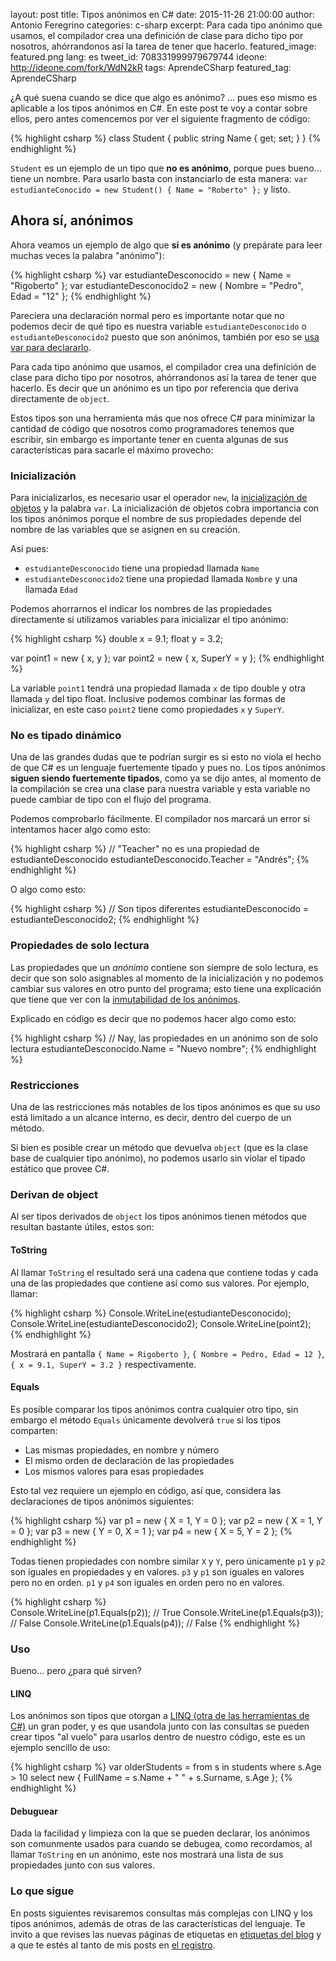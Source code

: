 layout: post
title: Tipos anónimos en C#
date: 2015-11-26 21:00:00
author: Antonio Feregrino
categories: c-sharp
excerpt: Para cada tipo anónimo que usamos, el compilador crea una definición de clase para dicho tipo por nosotros, ahórrandonos así la tarea de tener que hacerlo.
featured_image: featured.png
lang: es
tweet_id: 708331999979679744
ideone: http://ideone.com/fork/WdN2kR
tags: AprendeCSharp
featured_tag: AprendeCSharp

¿A qué suena cuando se dice que algo es anónimo? … pues eso mismo es aplicable a los tipos anónimos en C#. En este post te voy a contar sobre ellos, pero antes comencemos por ver el siguiente fragmento de código:

{% highlight csharp %}
class Student
{
    public string Name { get; set; }
}
{% endhighlight %}  

`Student` es un ejemplo de un tipo que **no es anónimo**, porque  pues bueno… tiene un nombre. Para usarlo basta con instanciarlo de esta manera: `var estudianteConocido = new Student() { Name = "Roberto" };` y listo.

## Ahora sí, anónimos

Ahora veamos un ejemplo de algo que **sí es anónimo** (y prepárate para leer muchas veces la palabra "anónimo"):

{% highlight csharp %}
var estudianteDesconocido = new { Name = "Rigoberto" };
var estudianteDesconocido2 = new { Nombre = "Pedro", Edad = "12" };
{% endhighlight %}  

Pareciera una declaración normal pero es importante notar que no podemos decir de qué tipo es nuestra variable `estudianteDesconocido` o `estudianteDesconocido2` puesto que son anónimos, también por eso se <a href="/post/var-en-c-sharp/">usa var para declararlo</a>.  

Para cada tipo anónimo que usamos, el compilador crea una definición de clase para dicho tipo por nosotros, ahórrandonos así la tarea de tener que hacerlo. Es decir que un anónimo es un tipo por referencia que deriva directamente de `object`.

Estos tipos son una herramienta más que nos ofrece C# para minimizar la cantidad de código que nosotros como programadores tenemos que escribir, sin embargo es importante tener en cuenta algunas de sus características para sacarle el máximo provecho:  

### Inicialización  
Para inicializarlos, es necesario usar el operador `new`, la <a href="https://msdn.microsoft.com/en-us/library/bb397680.aspx" target="_blank">inicialización de objetos</a> y la palabra `var`. La inicialización de objetos cobra importancia con los tipos anónimos porque el nombre de sus propiedades depende del nombre de las variables que se asignen en su creación.  

Así pues:  

- `estudianteDesconocido` tiene una propiedad llamada `Name`  
- `estudianteDesconocido2` tiene una propiedad llamada `Nombre`
 y una llamada `Edad`  

Podemos ahorrarnos el indicar los nombres de las propiedades directamente si utilizamos variables para inicializar el tipo anónimo:

{% highlight csharp %}
double x = 9.1;
float y = 3.2;

var point1 = new { x, y };
var point2 = new { x, SuperY = y };
{% endhighlight %}  

La variable `point1` tendrá una propiedad llamada `x` de tipo double y otra llamada `y` del tipo float. Inclusive podemos combinar las formas de inicializar, en este caso `point2` tiene como propiedades `x` y `SuperY`.

### No es tipado dinámico  
Una de las grandes dudas que te podrían surgir es si esto no viola el hecho de que C# es un lenguaje fuertemente tipado y pues no. Los tipos anónimos **siguen siendo fuertemente tipados**, como ya se dijo antes, al momento de la compilación se crea una clase para nuestra variable y esta variable no puede cambiar de tipo con el flujo del programa.  

Podemos comprobarlo fácilmente. El compilador nos marcará un error si intentamos hacer algo como esto:

{% highlight csharp %}
// "Teacher" no es una propiedad de estudianteDesconocido
estudianteDesconocido.Teacher = "Andrés";
{% endhighlight %}  

O algo como esto:

{% highlight csharp %}
// Son tipos diferentes
estudianteDesconocido = estudianteDesconocido2;
{% endhighlight %}  

### Propiedades de solo lectura  
Las propiedades que un *anónimo* contiene son siempre de solo lectura, es decir que son solo asignables al momento de la inicialización y no podemos cambiar sus valores en otro punto del programa; esto tiene una explicación que tiene que ver con la <a href="http://blogs.msdn.com/b/sreekarc/archive/2007/04/03/immutable-the-new-anonymous-type.aspx" target="_blank">inmutabilidad de los anónimos</a>.  

Explicado en código es decir que no podemos hacer algo como esto:

{% highlight csharp %}
// Nay, las propiedades en un anónimo son de solo lectura
estudianteDesconocido.Name = "Nuevo nombre";
{% endhighlight %} 
 

### Restricciones  
Una de las restricciones más notables de los tipos anónimos es que su uso está limitado a un alcance interno, es decir, dentro del cuerpo de un método.  

Si bien es posible crear un método que devuelva `object` (que es la clase base de cualquier tipo anónimo), no podemos usarlo sin violar el tipado estático que provee C#.  

### Derivan de object  
Al ser tipos derivados de `object` los tipos anónimos tienen métodos que resultan bastante útiles, estos son:

#### ToString
Al llamar `ToString` el resultado será una cadena que contiene todas y cada una de las propiedades que contiene así como sus valores. Por ejemplo, llamar:

{% highlight csharp %}
Console.WriteLine(estudianteDesconocido);
Console.WriteLine(estudianteDesconocido2);
Console.WriteLine(point2);
{% endhighlight %}  

Mostrará en pantalla `{ Name = Rigoberto }`, `{ Nombre = Pedro, Edad = 12 }`, `{ x = 9.1, SuperY = 3.2 }` respectivamente.  

#### Equals  
Es posible comparar los tipos anónimos contra cualquier otro tipo, sin embargo el método `Equals` únicamente devolverá `true` si los tipos comparten:  

 - Las mismas propiedades, en nombre y número
 - El mismo orden de declaración de las propiedades
 - Los mismos valores para esas propiedades  

Esto tal vez requiere un ejemplo en código, así que, considera las declaraciones de tipos anónimos siguientes:

{% highlight csharp %}
var p1 = new { X = 1, Y = 0 };
var p2 = new { X = 1, Y = 0 };
var p3 = new { Y = 0, X = 1 };
var p4 = new { X = 5, Y = 2 };
{% endhighlight %}  

Todas tienen propiedades con nombre similar `X` y `Y`, pero únicamente `p1` y `p2` son iguales en propiedades y en valores. `p3` y `p1` son iguales en valores pero no en orden. `p1` y `p4` son iguales en orden pero no en valores.

{% highlight csharp %}		
Console.WriteLine(p1.Equals(p2)); // True
Console.WriteLine(p1.Equals(p3)); // False
Console.WriteLine(p1.Equals(p4)); // False
{% endhighlight %}  

### Uso  
Bueno... pero ¿para qué sirven?

#### LINQ  
Los anónimos son tipos que otorgan a <a href="/post/linq-en-c-sharp/">LINQ (otra de las herramientas de C#)</a> un gran poder, y es que usandola junto con las consultas se pueden crear tipos "al vuelo" para usarlos dentro de nuestro código, este es un ejemplo sencillo de uso:

{% highlight csharp %}
var olderStudents = from s in students
                    where s.Age > 10
                    select new { FullName = s.Name + " " + s.Surname, s.Age };
{% endhighlight %}

#### Debuguear  
Dada la facilidad y limpieza con la que se pueden declarar, los anónimos son comunmente usados para cuando se debugea, como recordamos, al llamar `ToString` en un anónimo, este nos mostrará una lista de sus propiedades junto con sus valores.  

### Lo que sigue  
En posts siguientes revisaremos consultas más complejas con LINQ y los tipos anónimos, además de otras de las características del lenguaje. Te invito a que revises las nuevas páginas de etiquetas en <a href="/tag">etiquetas del blog</a> y a que te estés al tanto de mis posts en <a href="/registro">el registro</a>. 
